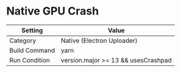 # Native GPU Crash

| Setting       | Value                               |
| ------------- | ----------------------------------- |
| Category      | Native (Electron Uploader)          |
| Build Command | yarn                                |
| Run Condition | version.major >= 13 && usesCrashpad |
